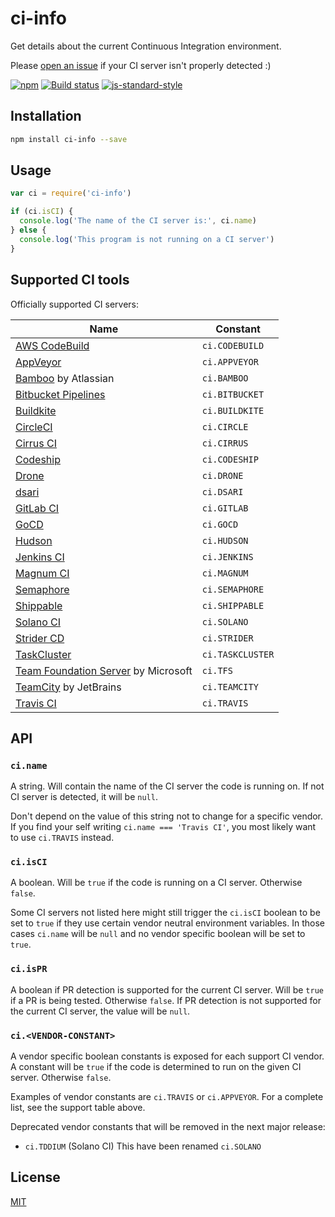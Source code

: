 # ci-info

Get details about the current Continuous Integration environment.

Please [open an
issue](https://github.com/watson/ci-info/issues/new?template=ci-server-not-detected.md)
if your CI server isn't properly detected :)

[![npm](https://img.shields.io/npm/v/ci-info.svg)](https://www.npmjs.com/package/ci-info)
[![Build status](https://travis-ci.org/watson/ci-info.svg?branch=master)](https://travis-ci.org/watson/ci-info)
[![js-standard-style](https://img.shields.io/badge/code%20style-standard-brightgreen.svg?style=flat)](https://github.com/feross/standard)

## Installation

```bash
npm install ci-info --save
```

## Usage

```js
var ci = require('ci-info')

if (ci.isCI) {
  console.log('The name of the CI server is:', ci.name)
} else {
  console.log('This program is not running on a CI server')
}
```

## Supported CI tools

Officially supported CI servers:

| Name | Constant |
|------|----------|
| [AWS CodeBuild](https://aws.amazon.com/codebuild/) | `ci.CODEBUILD` |
| [AppVeyor](http://www.appveyor.com) | `ci.APPVEYOR` |
| [Bamboo](https://www.atlassian.com/software/bamboo) by Atlassian | `ci.BAMBOO` |
| [Bitbucket Pipelines](https://bitbucket.org/product/features/pipelines) | `ci.BITBUCKET` |
| [Buildkite](https://buildkite.com) | `ci.BUILDKITE` |
| [CircleCI](http://circleci.com) | `ci.CIRCLE` |
| [Cirrus CI](https://cirrus-ci.org) | `ci.CIRRUS` |
| [Codeship](https://codeship.com) | `ci.CODESHIP` |
| [Drone](https://drone.io) | `ci.DRONE` |
| [dsari](https://github.com/rfinnie/dsari) | `ci.DSARI` |
| [GitLab CI](https://about.gitlab.com/gitlab-ci/) | `ci.GITLAB` |
| [GoCD](https://www.go.cd/) | `ci.GOCD` |
| [Hudson](http://hudson-ci.org) | `ci.HUDSON` |
| [Jenkins CI](https://jenkins-ci.org) | `ci.JENKINS` |
| [Magnum CI](https://magnum-ci.com) | `ci.MAGNUM` |
| [Semaphore](https://semaphoreci.com) | `ci.SEMAPHORE` |
| [Shippable](https://www.shippable.com/) | `ci.SHIPPABLE` |
| [Solano CI](https://www.solanolabs.com/) | `ci.SOLANO` |
| [Strider CD](https://strider-cd.github.io/) | `ci.STRIDER` |
| [TaskCluster](http://docs.taskcluster.net) | `ci.TASKCLUSTER` |
| [Team Foundation Server](https://www.visualstudio.com/en-us/products/tfs-overview-vs.aspx) by Microsoft | `ci.TFS` |
| [TeamCity](https://www.jetbrains.com/teamcity/) by JetBrains | `ci.TEAMCITY` |
| [Travis CI](http://travis-ci.org) | `ci.TRAVIS` |

## API

### `ci.name`

A string. Will contain the name of the CI server the code is running on.
If not CI server is detected, it will be `null`.

Don't depend on the value of this string not to change for a specific
vendor. If you find your self writing `ci.name === 'Travis CI'`, you
most likely want to use `ci.TRAVIS` instead.

### `ci.isCI`

A boolean. Will be `true` if the code is running on a CI server.
Otherwise `false`.

Some CI servers not listed here might still trigger the `ci.isCI`
boolean to be set to `true` if they use certain vendor neutral
environment variables. In those cases `ci.name` will be `null` and no
vendor specific boolean will be set to `true`.

### `ci.isPR`

A boolean if PR detection is supported for the current CI server. Will
be `true` if a PR is being tested. Otherwise `false`. If PR detection is
not supported for the current CI server, the value will be `null`.

### `ci.<VENDOR-CONSTANT>`

A vendor specific boolean constants is exposed for each support CI
vendor. A constant will be `true` if the code is determined to run on
the given CI server.  Otherwise `false`.

Examples of vendor constants are `ci.TRAVIS` or `ci.APPVEYOR`. For a
complete list, see the support table above.

Deprecated vendor constants that will be removed in the next major
release:

- `ci.TDDIUM` (Solano CI) This have been renamed `ci.SOLANO`

## License

[MIT](LICENSE)
